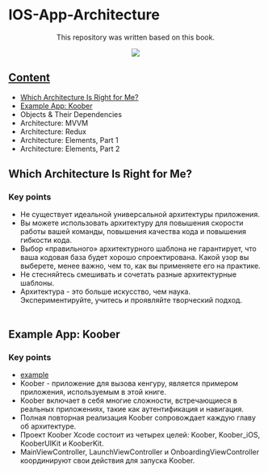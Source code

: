 # IOS-App-Architecture

<p align='center'>
This repository was written based on this book.
<p align='center'>
</p>
<p align='center'>
 <a href='https://www.raywenderlich.com/books/advanced-ios-app-architecture' target="_blank">
    <img src="https://img.shields.io/badge/App Architecture-inactive"/>
<p align='center'>
</p>
   
## Content
- [Which Architecture Is Right for Me?](https://github.com/egorskikh/IOS-App-Architecture#which-architecture-is-right-for-me)
- [Example App: Koober](https://github.com/egorskikh/IOS-App-Architecture#example-app-koober)
- Objects & Their Dependencies
- Architecture: MVVM
- Architecture: Redux
- Architecture: Elements, Part 1
- Architecture: Elements, Part 2

## Which Architecture Is Right for Me?
### Key points
- Не существует идеальной универсальной архитектуры приложения.
- Вы можете использовать архитектуру для повышения скорости работы вашей команды, повышения качества кода и повышения гибкости кода.
- Выбор «правильного» архитектурного шаблона не гарантирует, что ваша кодовая база будет хорошо спроектирована. Какой узор вы выберете, менее важно, чем то, как вы применяете его на практике.
- Не стесняйтесь смешивать и сочетать разные архитектурные шаблоны.
- Архитектура - это больше искусство, чем наука. Экспериментируйте, учитесь и проявляйте творческий подход.
<br> </br>
## Example App: Koober
### Key points
- [example](https://github.com/egorskikh/IOS-App-Architecture/tree/main/example-app/KooberApp)
- Koober - приложение для вызова кенгуру, является примером приложения, используемым в этой книге.
- Koober включает в себя многие сложности, встречающиеся в реальных приложениях, такие как аутентификация и навигация.
- Полная повторная реализация Koober сопровождает каждую главу об архитектуре.
- Проект Koober Xcode состоит из четырех целей: Koober, Koober_iOS, KooberUIKit и KooberKit.
- MainViewController, LaunchViewController и OnboardingViewController координируют свои действия для запуска Koober.
<br> </br>
